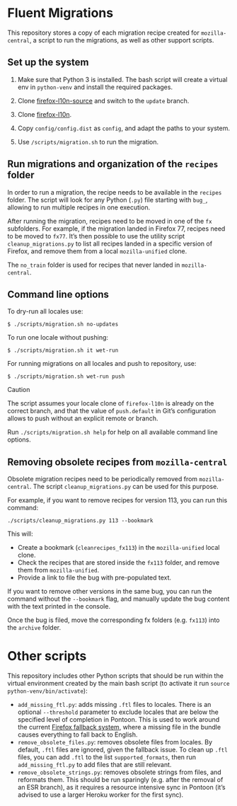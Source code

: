 # Fluent Migrations

This repository stores a copy of each migration recipe created for
`mozilla-central`, a script to run the migrations, as well as other support
scripts.

## Set up the system

1. Make sure that Python 3 is installed. The bash script will create a virtual
env in `python-venv` and install the required packages.

2. Clone [firefox-l10n-source](https://github.com/mozilla-l10n/firefox-l10n-source)
and switch to the `update` branch.

3. Clone [firefox-l10n](https://github.com/mozilla-l10n/firefox-l10n-source).

4. Copy `config/config.dist` as `config`, and adapt the paths to your system.

5. Use `/scripts/migration.sh` to run the migration.

## Run migrations and organization of the `recipes` folder

In order to run a migration, the recipe needs to be available in the `recipes`
folder. The script will look for any Python (`.py`) file starting with `bug_`,
allowing to run multiple recipes in one execution.

After running the migration, recipes need to be moved in one of the `fx`
subfolders. For example, if the migration landed in Firefox 77, recipes need to
be moved to `fx77`. It’s then possible to use the utility script
`cleanup_migrations.py` to list all recipes landed in a specific version of
Firefox, and remove them from a local `mozilla-unified` clone.

The `no_train` folder is used for recipes that never landed in
`mozilla-central`.

## Command line options

To dry-run all locales use:

```
$ ./scripts/migration.sh no-updates
```

To run one locale without pushing:

```
$ ./scripts/migration.sh it wet-run
```

For running migrations on all locales and push to repository, use:

```
$ ./scripts/migration.sh wet-run push
```

> [!CAUTION]
> The script assumes your locale clone of `firefox-l10n` is already on the
> correct branch, and that the value of `push.default` in Git’s configuration
> allows to push without an explicit remote or branch.

Run `./scripts/migration.sh help` for help on all available command line options.

## Removing obsolete recipes from `mozilla-central`

Obsolete migration recipes need to be periodically removed from
`mozilla-central`. The script `cleanup_migrations.py` can be used for this
purpose.

For example, if you want to remove recipes for version 113, you can run this
command:

```
./scripts/cleanup_migrations.py 113 --bookmark
```

This will:
* Create a bookmark (`cleanrecipes_fx113`) in the `mozilla-unified` local clone.
* Check the recipes that are stored inside the `fx113` folder, and remove them
  from `mozilla-unified`.
* Provide a link to file the bug with pre-populated text.

If you want to remove other versions in the same bug, you can run the command
without the `--bookmark` flag, and manually update the bug content with the text
printed in the console.

Once the bug is filed, move the corresponding fx folders (e.g. `fx113`) into the
`archive` folder.

# Other scripts

This repository includes other Python scripts that should be run within the
virtual environment created by the main bash script (to activate it run `source
python-venv/bin/activate`):
* `add_missing_ftl.py`: adds missing `.ftl` files to locales. There is an
  optional `--threshold` parameter to exclude locales that are below the
  specified level of completion in Pontoon. This is used to work around the
  current [Firefox fallback
  system](https://bugzilla.mozilla.org/show_bug.cgi?id=1464156), where a missing
  file in the bundle causes everything to fall back to English.
* `remove_obsolete_files.py`: removes obsolete files from locales. By default,
  `.ftl` files are ignored, given the fallback issue. To clean up `.ftl` files,
  you can add `.ftl` to the list `supported_formats`, then run
  `add_missing_ftl.py` to add files that are still relevant.
* `remove_obsolete_strings.py`: removes obsolete strings from files, and
  reformats them. This should be run sparingly (e.g. after the removal of an ESR
  branch), as it requires a resource intensive sync in Pontoon (it’s
  advised to use a larger Heroku worker for the first sync).
